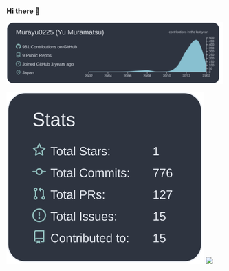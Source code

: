 ### Hi there 👋
[![](https://raw.githubusercontent.com/Murayu0225/Murayu0225/main/profile-summary-card-output/nord_dark/0-profile-details.svg)](https://github.com/vn7n24fzkq/github-profile-summary-cards)

[![](https://raw.githubusercontent.com/Murayu0225/Murayu0225/main/profile-summary-card-output/nord_dark/3-stats.svg)](https://github.com/vn7n24fzkq/github-profile-summary-cards)
![](https://komarev.com/ghpvc/?username=Murayu0225&color=green)
<!--
**Murayu0225/Murayu0225** is a ✨ _special_ ✨ repository because its `README.md` (this file) appears on your GitHub profile.

Here are some ideas to get you started:

- 🔭 I’m currently working on ...
- 🌱 I’m currently learning ...
- 👯 I’m looking to collaborate on ...
- 🤔 I’m looking for help with ...
- 💬 Ask me about ...
- 📫 How to reach me: ...
- 😄 Pronouns: ...
- ⚡ Fun fact: ...
-->
